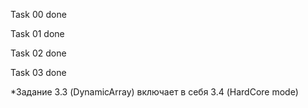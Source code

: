 Task 00 done

Task 01 done

Task 02 done

Task 03 done

*Задание 3.3 (DynamicArray) включает в себя 3.4 (HardCore mode)
